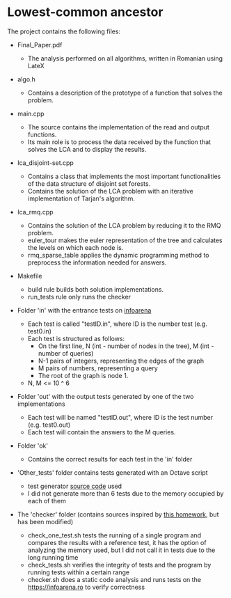 # Lowest-common ancestor

The project contains the following files:

* Final_Paper.pdf
  * The analysis performed on all algorithms, written in Romanian using LateX

* algo.h
  * Contains a description of the prototype of a function that solves the
  problem.

* main.cpp
  * The source contains the implementation of the read and output functions.
  * Its main role is to process the data received by the function that solves
  the LCA and to display the results.

* lca_disjoint-set.cpp
  * Contains a class that implements the most important functionalities of the
  data structure of disjoint set forests.
  * Contains the solution of the LCA problem with an iterative implementation
  of Tarjan's algorithm.

* lca_rmq.cpp
  * Contains the solution of the LCA problem by reducing it to the RMQ problem.
  * euler_tour makes the euler representation of the tree and calculates the
  levels on which each node is.
  * rmq_sparse_table applies the dynamic programming method to preprocess the
  information needed for answers.

* Makefile
    * build rule builds both solution implementations.
    * run_tests rule only runs the checker

* Folder 'in' with the entrance tests on [infoarena](https://infoarena.ro/problema/lca)
    * Each test is called "testID.in", where ID is the number
    test (e.g. test0.in)
    * Each test is structured as follows:
      * On the first line, N (int - number of nodes in the tree), M (int -
      number of queries)
      * N-1 pairs of integers, representing the edges of the graph
      * M pairs of numbers, representing a query
      * The root of the graph is node 1.
    * N, M <= 10 ^ 6

* Folder 'out' with the output tests generated by one of the two implementations
  * Each test will be named "testID.out", where ID is the test number (e.g.
  test0.out)
  * Each test will contain the answers to the M queries.

* Folder 'ok'
  * Contains the correct results for each test in the 'in' folder

* 'Other_tests' folder contains tests generated with an Octave script
  * test generator [source code](src/generate_test_d.m) used
  * I did not generate more than 6 tests due to the memory occupied by each of
  them

* The 'checker' folder (contains sources inspired by
  [this homework](https://ocw.cs.pub.ro/courses/sd-ca/teme/tema1-2020),
  but has been modified)
  * check_one_test.sh tests the running of a single program and compares the
  results with a reference test, it has the option of analyzing the memory used,
  but I did not call it in tests due to the long running time
  * check_tests.sh verifies the integrity of tests and the program by running
  tests within a certain range
  * checker.sh does a static code analysis and runs tests on the
  <https://infoarena.ro> to verify correctness
